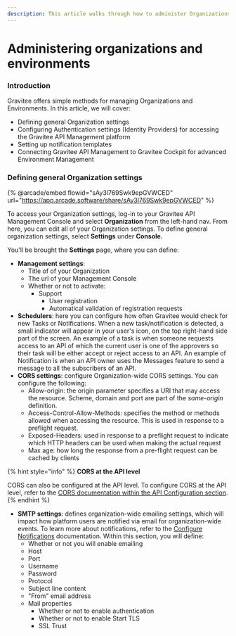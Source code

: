 ```yaml
---
description: This article walks through how to administer Organizations and Environments
---
```


# Administering organizations and environments

### Introduction

Gravitee offers simple methods for managing Organizations and Environments. In this article, we will cover:

* Defining general Organization settings
* Configuring Authentication settings (Identity Providers) for accessing the Gravitee API Management platform
* Setting up notification templates
* Connecting Gravitee API Management to Gravitee Cockpit for advanced Environment Management

### Defining general Organization settings

{% @arcade/embed flowid="sAy3l769Swk9epGVWCED" url="https://app.arcade.software/share/sAy3l769Swk9epGVWCED" %}

To access your Organization settings, log-in to your Gravitee API Management Console and select **Organization** from the left-hand nav. From here, you can edit all of your Organization settings. To define general organization settings, select **Settings** under **Console.**

You'll be brought the **Settings** page, where you can define:

* **Management settings**:
  * Title of of your Organization
  * The url of your Management Console
  * Whether or not to activate:
    * Support
      * User registration
      * Automatical validation of registration requests
* **Schedulers**: here you can configure how often Gravitee would check for new Tasks or Notifications. When a new task/notification is detected, a small indicator will appear in your user's icon, on the top right-hand side part of the screen. An example of a task is when someone requests access to an API of which the current user is one of the approvers so their task will be either accept or reject access to an API. An example of Notification is when an API owner uses the Messages feature to send a message to all the subscribers of an API.
* **CORS settings**: configure Organization-wide CORS settings. You can configure the following:
  * Allow-origin: the origin parameter specifies a URI that may access the resource. Scheme, domain and port are part of the _same-origin_ definition.
  * Access-Control-Allow-Methods: specifies the method or methods allowed when accessing the resource. This is used in response to a preflight request.
  * Exposed-Headers: used in response to a preflight request to indicate which HTTP headers can be used when making the actual request
  * Max age: how long the response from a pre-flight request can be cached by clients

{% hint style="info" %}
**CORS at the API level**

CORS can also be configured at the API level. To configure CORS at the API level, refer to the [CORS documentation within the API Configuration section](../api-configuration/v2-api-configuration/configure-cors.md#configure-cors).
{% endhint %}

* **SMTP settings**: defines organization-wide emailing settings, which will impact how platform users are notified via email for organization-wide events. To learn more about notifications, refer to the [Configure Notifications](../../getting-started/configuration/configure-alerts-and-notifications.md) documentation. Within this section, you will define:
  * Whether or not you will enable emailing
  * Host
  * Port
  * Username
  * Password
  * Protocol
  * Subject line content
  * "From" email address
  * Mail properties
    * Whether or not to enable authentication
    * Whether or not to enable Start TLS
    * SSL Trust
